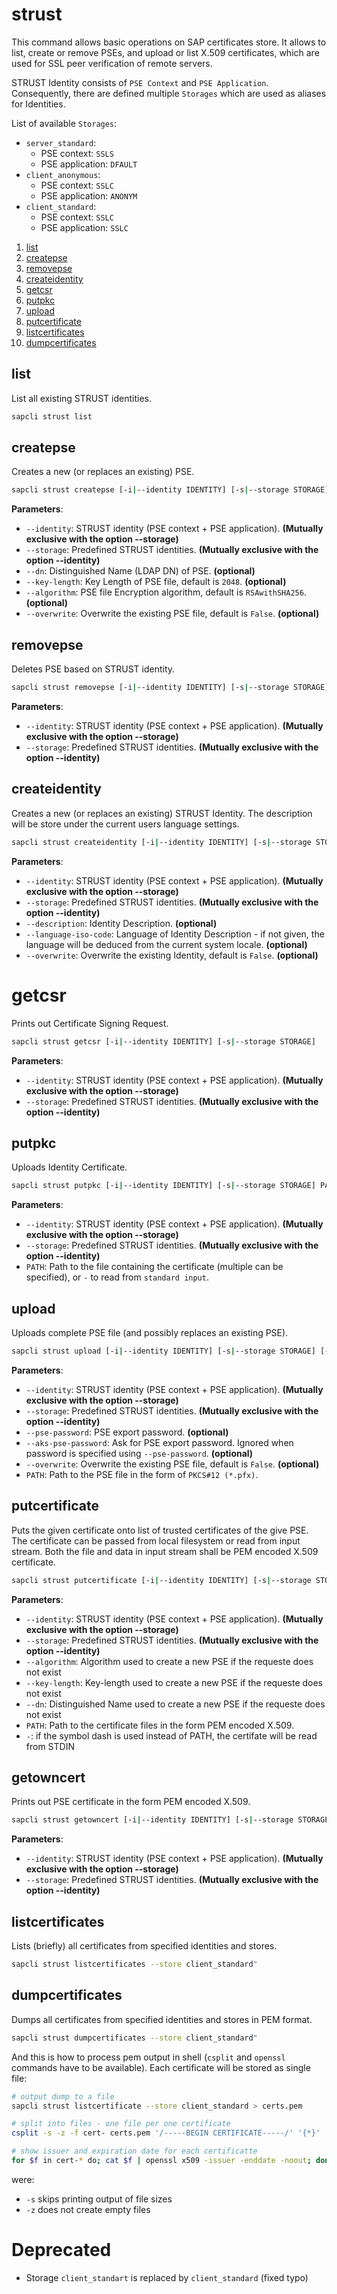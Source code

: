 # strust

This command allows basic operations on SAP certificates store. It allows to list,
create or remove PSEs, and upload or list X.509 certificates, which are used
for SSL peer verification of remote servers.

STRUST Identity consists of `PSE Context` and `PSE Application`. Consequently, there are
defined multiple `Storages` which are used as aliases for Identities.

List of available `Storages`:
- `server_standard`:
  - PSE context: `SSLS`
  - PSE application: `DFAULT`
- `client_anonymous`:
  - PSE context: `SSLC`
  - PSE application: `ANONYM`
- `client_standard`:
  - PSE context: `SSLC`
  - PSE application: `SSLC`

1. [list](#list)
2. [createpse](#createpse)
3. [removepse](#removepse)
2. [createidentity](#createidentity)
4. [getcsr](#getcsr)
5. [putpkc](#putpkc)
6. [upload](#upload)
7. [putcertificate](#putcertificate)
8. [listcertificates](#listcertificates)
9. [dumpcertificates](#dumpcertificates)

## list

List all existing STRUST identities.

```bash
sapcli strust list
```

## createpse

Creates a new (or replaces an existing) PSE.

```bash
sapcli strust createpse [-i|--identity IDENTITY] [-s|--storage STORAGE] [--dn DN] [-k|--key-length KEY_LENGTH] [-l|--algorithm ALGORITHM] [--overwrite]
```

**Parameters**:
- `--identity`: STRUST identity (PSE context + PSE application). **(Mutually exclusive with the option --storage)**
- `--storage`: Predefined STRUST identities. **(Mutually exclusive with the option --identity)**
- `--dn`: Distinguished Name (LDAP DN) of PSE. **(optional)**
- `--key-length`: Key Length of PSE file, default is `2048`. **(optional)**
- `--algorithm`: PSE file Encryption algorithm, default is `RSAwithSHA256`. **(optional)**
- `--overwrite`: Overwrite the existing PSE file, default is `False`. **(optional)**

## removepse

Deletes PSE based on STRUST identity.

```bash
sapcli strust removepse [-i|--identity IDENTITY] [-s|--storage STORAGE]
```

**Parameters**:
- `--identity`: STRUST identity (PSE context + PSE application). **(Mutually exclusive with the option --storage)**
- `--storage`: Predefined STRUST identities. **(Mutually exclusive with the option --identity)**

## createidentity

Creates a new (or replaces an existing) STRUST Identity. The description will be store under the current users
language settings.

```bash
sapcli strust createidentity [-i|--identity IDENTITY] [-s|--storage STORAGE] [-d|--description DESCRIPTION] [-l|--language-iso-code LANG-ISO-639] [--overwrite]
```

**Parameters**:
- `--identity`: STRUST identity (PSE context + PSE application). **(Mutually exclusive with the option --storage)**
- `--storage`: Predefined STRUST identities. **(Mutually exclusive with the option --identity)**
- `--description`: Identity Description. **(optional)**
- `--language-iso-code`: Language of Identity Description - if not given, the language will be deduced from the current system locale. **(optional)**
- `--overwrite`: Overwrite the existing Identity, default is `False`. **(optional)**

# getcsr

Prints out Certificate Signing Request.

```bash
sapcli strust getcsr [-i|--identity IDENTITY] [-s|--storage STORAGE]
```

**Parameters**:
- `--identity`: STRUST identity (PSE context + PSE application). **(Mutually exclusive with the option --storage)**
- `--storage`: Predefined STRUST identities. **(Mutually exclusive with the option --identity)**

## putpkc

Uploads Identity Certificate.

```bash
sapcli strust putpkc [-i|--identity IDENTITY] [-s|--storage STORAGE] PATH
```

**Parameters**:
- `--identity`: STRUST identity (PSE context + PSE application). **(Mutually exclusive with the option --storage)**
- `--storage`: Predefined STRUST identities. **(Mutually exclusive with the option --identity)**
- `PATH`: Path to the file containing the certificate (multiple can be specified), or `-` to read from `standard input`.

## upload

Uploads complete PSE file (and possibly replaces an existing PSE).

```bash
sapcli strust upload [-i|--identity IDENTITY] [-s|--storage STORAGE] [--pse-password PASSWORD] [--ask-pse-password] [--overwrite] PATH
```

**Parameters**:
- `--identity`: STRUST identity (PSE context + PSE application). **(Mutually exclusive with the option --storage)**
- `--storage`: Predefined STRUST identities. **(Mutually exclusive with the option --identity)**
- `--pse-password`: PSE export password. **(optional)**
- `--aks-pse-password`: Ask for PSE export password. Ignored when password is specified using `--pse-password`. **(optional)**
- `--overwrite`: Overwrite the existing PSE file, default is `False`. **(optional)**
- `PATH`: Path to the PSE file in the form of `PKCS#12 (*.pfx)`.

## putcertificate

Puts the given certificate onto list of trusted certificates of the give PSE.
The certificate can be passed from local filesystem or read from input stream.
Both the file and data in input stream shall be PEM encoded X.509 certificate.

```bash
sapcli strust putcertificate [-i|--identity IDENTITY] [-s|--storage STORAGE] [-a|--algorithm ALGORITHM] [-k|--key-length KEYLEGNTH] [-d|--dn DN] [-|PATH ...]
```

**Parameters**:
- `--identity`: STRUST identity (PSE context + PSE application). **(Mutually exclusive with the option --storage)**
- `--storage`: Predefined STRUST identities. **(Mutually exclusive with the option --identity)**
- `--algorithm`: Algorithm used to create a new PSE if the requeste does not exist
- `--key-length`: Key-length used to create a new PSE if the requeste does not exist
- `--dn`: Distinguished Name used to create a new PSE if the requeste does not exist
- `PATH`: Path to the certificate files in the form PEM encoded X.509.
- `-`: if the symbol dash is used instead of PATH, the certifate will be read from STDIN

## getowncert

Prints out PSE certificate in the form PEM encoded X.509.

```bash
sapcli strust getowncert [-i|--identity IDENTITY] [-s|--storage STORAGE]
```

**Parameters**:
- `--identity`: STRUST identity (PSE context + PSE application). **(Mutually exclusive with the option --storage)**
- `--storage`: Predefined STRUST identities. **(Mutually exclusive with the option --identity)**

## listcertificates

Lists (briefly) all certificates from specified identities and stores.

```bash
sapcli strust listcertificates --store client_standard"
```

## dumpcertificates

Dumps all certificates from specified identities and stores in PEM format.

```bash
sapcli strust dumpcertificates --store client_standard"
```

And this is how to process pem output in shell (`csplit` and `openssl` commands
have to be available). Each certificate will be stored as single file:

```bash
# output dump to a file
sapcli strust listcertificate --store client_standard > certs.pem

# split into files - one file per one certificate
csplit -s -z -f cert- certs.pem '/-----BEGIN CERTIFICATE-----/' '{*}'

# show issuer and expiration date for each certificatte
for $f in cert-* do; cat $f | openssl x509 -issuer -enddate -noout; done 
```
were:
* `-s` skips printing output of file sizes
* `-z` does not create empty files


# Deprecated
- Storage `client_standart` is replaced by `client_standard` (fixed typo)

